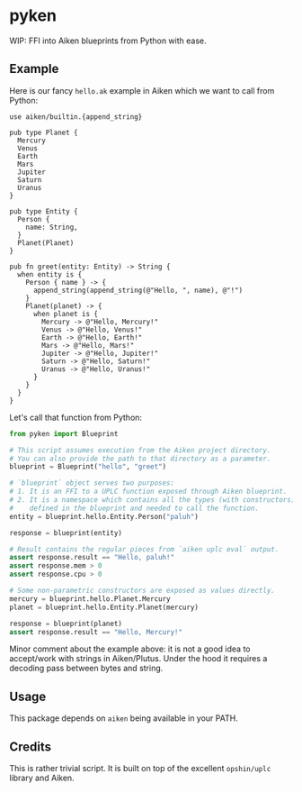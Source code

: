 # pyken

WIP: FFI into Aiken blueprints from Python with ease.

## Example

Here is our fancy `hello.ak` example in Aiken which we want to call from Python:

```aiken
use aiken/builtin.{append_string}

pub type Planet {
  Mercury
  Venus
  Earth
  Mars
  Jupiter
  Saturn
  Uranus
}

pub type Entity {
  Person {
    name: String,
  }
  Planet(Planet)
}

pub fn greet(entity: Entity) -> String {
  when entity is {
    Person { name } -> {
      append_string(append_string(@"Hello, ", name), @"!")
    }
    Planet(planet) -> {
      when planet is {
        Mercury -> @"Hello, Mercury!"
        Venus -> @"Hello, Venus!"
        Earth -> @"Hello, Earth!"
        Mars -> @"Hello, Mars!"
        Jupiter -> @"Hello, Jupiter!"
        Saturn -> @"Hello, Saturn!"
        Uranus -> @"Hello, Uranus!"
      }
    }
  }
}
```

Let's call that function from Python:

```python
from pyken import Blueprint

# This script assumes execution from the Aiken project directory.
# You can also provide the path to that directory as a parameter.
blueprint = Blueprint("hello", "greet")

# `blueprint` object serves two purposes:
# 1. It is an FFI to a UPLC function exposed through Aiken blueprint.
# 2. It is a namespace which contains all the types (with constructors)
#    defined in the blueprint and needed to call the function.
entity = blueprint.hello.Entity.Person("paluh")

response = blueprint(entity)

# Result contains the regular pieces from `aiken uplc eval` output.
assert response.result == "Hello, paluh!"
assert response.mem > 0
assert response.cpu > 0

# Some non-parametric constructors are exposed as values directly.
mercury = blueprint.hello.Planet.Mercury
planet = blueprint.hello.Entity.Planet(mercury)

response = blueprint(planet)
assert response.result == "Hello, Mercury!"
```

Minor comment about the example above: it is not a good idea to accept/work with
strings in Aiken/Plutus. Under the hood it requires a decoding pass between
bytes and string.

## Usage

This package depends on `aiken` being available in your PATH.

## Credits

This is rather trivial script. It is built on top of the excellent `opshin/uplc`
library and Aiken.
